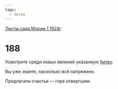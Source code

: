 ```yaml
---
tags:
  - битва
---
```


[Листы сада Мории 1 1924г](/agni/1924)

# 188
Усмотрите среди новых явлений указанную [битву](/tag/#битва).   

Вы уже знаете, насколько всё напряжено.   

Предлагали счастье — горе отвергшим.   

